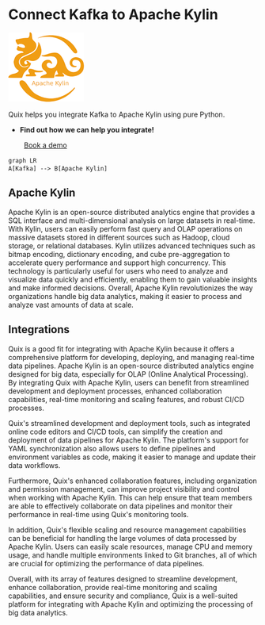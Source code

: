 # Connect Kafka to Apache Kylin

![](./images/logo_1.jpg)

Quix helps you integrate Kafka to Apache Kylin using pure Python.

<div class="grid cards blog-grid-card" markdown>

- __Find out how we can help you integrate!__

    <a class="md-button md-button--primary" href="https://share.hsforms.com/1iW0TmZzKQMChk0lxd_tGiw4yjw2?__hstc=175542013.2303933fbd746c0ac86d9ccbe9bc9100.1728383268831.1729603416735.1729620918855.31&__hssc=175542013.1.1729620918855&__hsfp=2132701734" target="_blank" style="margin:.5rem;">Book a demo</a>

</div>

```mermaid
graph LR
A[Kafka] --> B[Apache Kylin]
```

## Apache Kylin

Apache Kylin is an open-source distributed analytics engine that provides a SQL interface and multi-dimensional analysis on large datasets in real-time. With Kylin, users can easily perform fast query and OLAP operations on massive datasets stored in different sources such as Hadoop, cloud storage, or relational databases. Kylin utilizes advanced techniques such as bitmap encoding, dictionary encoding, and cube pre-aggregation to accelerate query performance and support high concurrency. This technology is particularly useful for users who need to analyze and visualize data quickly and efficiently, enabling them to gain valuable insights and make informed decisions. Overall, Apache Kylin revolutionizes the way organizations handle big data analytics, making it easier to process and analyze vast amounts of data at scale.

## Integrations

Quix is a good fit for integrating with Apache Kylin because it offers a comprehensive platform for developing, deploying, and managing real-time data pipelines. Apache Kylin is an open-source distributed analytics engine designed for big data, especially for OLAP (Online Analytical Processing). By integrating Quix with Apache Kylin, users can benefit from streamlined development and deployment processes, enhanced collaboration capabilities, real-time monitoring and scaling features, and robust CI/CD processes.

Quix's streamlined development and deployment tools, such as integrated online code editors and CI/CD tools, can simplify the creation and deployment of data pipelines for Apache Kylin. The platform's support for YAML synchronization also allows users to define pipelines and environment variables as code, making it easier to manage and update their data workflows.

Furthermore, Quix's enhanced collaboration features, including organization and permission management, can improve project visibility and control when working with Apache Kylin. This can help ensure that team members are able to effectively collaborate on data pipelines and monitor their performance in real-time using Quix's monitoring tools.

In addition, Quix's flexible scaling and resource management capabilities can be beneficial for handling the large volumes of data processed by Apache Kylin. Users can easily scale resources, manage CPU and memory usage, and handle multiple environments linked to Git branches, all of which are crucial for optimizing the performance of data pipelines.

Overall, with its array of features designed to streamline development, enhance collaboration, provide real-time monitoring and scaling capabilities, and ensure security and compliance, Quix is a well-suited platform for integrating with Apache Kylin and optimizing the processing of big data analytics.

